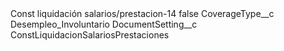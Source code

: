 <?xml version="1.0" encoding="UTF-8"?>
<CustomMetadata xmlns="http://soap.sforce.com/2006/04/metadata" xmlns:xsi="http://www.w3.org/2001/XMLSchema-instance" xmlns:xsd="http://www.w3.org/2001/XMLSchema">
    <label>Const liquidación salarios/prestacion-14</label>
    <protected>false</protected>
    <values>
        <field>CoverageType__c</field>
        <value xsi:type="xsd:string">Desempleo_Involuntario</value>
    </values>
    <values>
        <field>DocumentSetting__c</field>
        <value xsi:type="xsd:string">ConstLiquidacionSalariosPrestaciones</value>
    </values>
</CustomMetadata>
